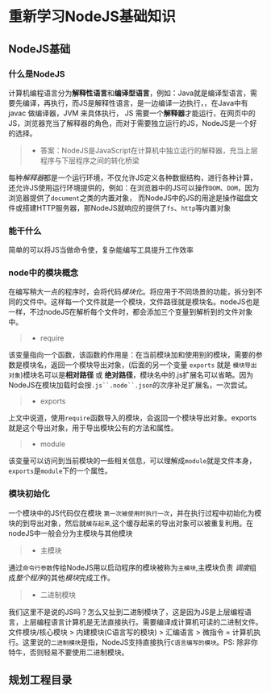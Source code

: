 <!--
 * @Author: your name
 * @Date: 2020-06-22 20:24:24
 * @LastEditTime: 2020-06-23 09:57:02
 * @LastEditors: Please set LastEditors
 * @Description: In User Settings Edit
 * @FilePath: /learnNodeAgain/bin/README.md
--> 
# 重新学习NodeJS基础知识
## NodeJS基础
### 什么是NodeJS
计算机编程语言分为**解释性语言**和**编译型语言**，例如：Java就是编译型语言，需要先编译，再执行，而JS是解释性语言，是一边编译一边执行，，在Java中有 javac 做编译器，JVM 来具体执行，
JS 需要一个**解释器**才能运行，在网页中的JS，浏览器充当了解释器的角色，而对于需要独立运行的JS，NodeJS是一个好的选择。
> * 答案：NodeJS是JavaScript在计算机中独立运行的解释器，充当上层程序与下层程序之间的转化桥梁

每种*解释器*都是一个运行环境，不仅允许JS定义各种数据结构，进行各种计算，还允许JS使用运行环境提供的，例如：在浏览器中的JS可以操作`DOM`、`DOM`，因为浏览器提供了`document`之类的内置对象，
而NodeJS中的JS的用途是操作磁盘文件或搭建HTTP服务器，那NodeJS就响应的提供了`fs`、`http`等内置对象
### 能干什么
简单的可以将JS当做命令使，复杂能编写工具提升工作效率

### node中的模块概念
在编写稍大一点的程序时，会将代码*模块化*。将应用于不同场景的功能，拆分到不同的文件中。这样每一个文件就是一个模块，文件路径就是模块名。nodeJS也是一样，不过nodeJS在解析每个文件时，都会添加三个变量到解析到的文件对象中。
> * require 

该变量指向一个函数，该函数的作用是：在当前模块加和使用别的模块，需要的参数是模块名，返回一个模块导出对象，(后面的另一个变量 `exports` 就是 `模块导出对象`)模块名可以是**相对路径** 或 **绝对路径**，模块名中的.js扩展名可以省略。因为NodeJS在模块加载时会按`.js``.node``.json`的次序补足扩展名，一次尝试。
> * exports

上文中说道，使用`require`函数导入的模块，会返回一个模块导出对象。exports就是这个导出对象，用于导出模块公有的方法和属性。
> * module

该变量可以访问到当前模块的一些相关信息，可以理解成`module`就是文件本身，`exports`是`module`下的一个属性。
### 模块初始化
一个模块中的JS代码仅在模块 `第一次被使用时执行一次`，并在执行过程中初始化为模块的到导出对象，然后就`缓存起来`,这个缓存起来的导出对象可以被重复利用。在nodeJS中一般会分为主模块与其他模块
> * 主模块

通过`命令行参数`传给NodeJS用以启动程序的模块被称为`主模块`,主模块负责 *调度*组成*整个程序*的其他*模块*完成工作。

> * 二进制模块

我们这里不是说的JS吗？怎么又扯到二进制模块了，这是因为JS是上层编程语言，上层编程语言计算机是无法直接执行。需要编译成计算机可读的二进制文件。文件模块/核心模块 > 内建模块(C语言写的模块) > 汇编语言 > 微指令 = 计算机执行。这里说的`二进制模块`是指，NodeJS支持直接执行`C语言编写的模块`。PS: 除非你特牛，否则轻易不要使用二进制模块。
## 规划工程目录